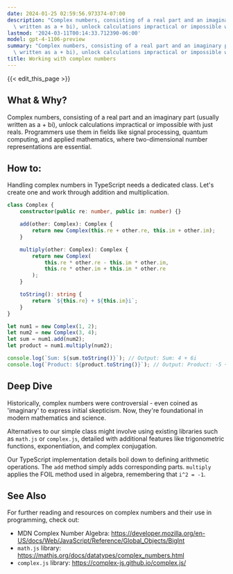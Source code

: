 ```yaml
---
date: 2024-01-25 02:59:56.973374-07:00
description: "Complex numbers, consisting of a real part and an imaginary part (usually\
  \ written as a + bi), unlock calculations impractical or impossible with just\u2026"
lastmod: '2024-03-11T00:14:33.712390-06:00'
model: gpt-4-1106-preview
summary: "Complex numbers, consisting of a real part and an imaginary part (usually\
  \ written as a + bi), unlock calculations impractical or impossible with just\u2026"
title: Working with complex numbers
---
```


{{< edit_this_page >}}

## What & Why?
Complex numbers, consisting of a real part and an imaginary part (usually written as a + bi), unlock calculations impractical or impossible with just reals. Programmers use them in fields like signal processing, quantum computing, and applied mathematics, where two-dimensional number representations are essential.

## How to:
Handling complex numbers in TypeScript needs a dedicated class. Let's create one and work through addition and multiplication.

```TypeScript
class Complex {
    constructor(public re: number, public im: number) {}

    add(other: Complex): Complex {
        return new Complex(this.re + other.re, this.im + other.im);
    }

    multiply(other: Complex): Complex {
        return new Complex(
            this.re * other.re - this.im * other.im,
            this.re * other.im + this.im * other.re
        );
    }

    toString(): string {
        return `${this.re} + ${this.im}i`;
    }
}

let num1 = new Complex(1, 2);
let num2 = new Complex(3, 4);
let sum = num1.add(num2);
let product = num1.multiply(num2);

console.log(`Sum: ${sum.toString()}`); // Output: Sum: 4 + 6i
console.log(`Product: ${product.toString()}`); // Output: Product: -5 + 10i
```

## Deep Dive
Historically, complex numbers were controversial - even coined as 'imaginary' to express initial skepticism. Now, they're foundational in modern mathematics and science. 

Alternatives to our simple class might involve using existing libraries such as `math.js` or `complex.js`, detailed with additional features like trigonometric functions, exponentiation, and complex conjugation.

Our TypeScript implementation details boil down to defining arithmetic operations. The `add` method simply adds corresponding parts. `multiply` applies the FOIL method used in algebra, remembering that `i^2 = -1`.

## See Also
For further reading and resources on complex numbers and their use in programming, check out:

- MDN Complex Number Algebra: https://developer.mozilla.org/en-US/docs/Web/JavaScript/Reference/Global_Objects/BigInt
- `math.js` library: https://mathjs.org/docs/datatypes/complex_numbers.html
- `complex.js` library: https://complex-js.github.io/complex.js/
